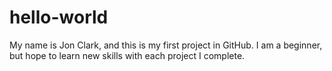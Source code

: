 # hello-world

My name is Jon Clark, and this is my first project in GitHub. I am a beginner, but hope to learn new skills with each project I complete.
